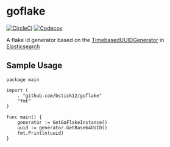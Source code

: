 # goflake

[![CircleCI](https://img.shields.io/circleci/project/github/bstick12/goflake.svg)](https://circleci.com/gh/bstick12/goflake) [![Codecov](https://img.shields.io/codecov/c/github/bstick12/goflake.svg)](https://codecov.io/gh/bstick12/goflake)

A flake id generator based on the [TimebasedUUIDGenerator](https://github.com/elastic/elasticsearch/blob/master/core/src/main/java/org/elasticsearch/common/TimeBasedUUIDGenerator.java) in [Elasticsearch](https://github.com/elastic/elasticsearch)

## Sample Usage
```
package main

import (
	. "github.com/bstick12/goflake"
	"fmt"
)

func main() {
	generator := GetGoFlakeInstance()
    uuid := generator.GetBase64UUID()
    fmt.Println(uuid)
}

```